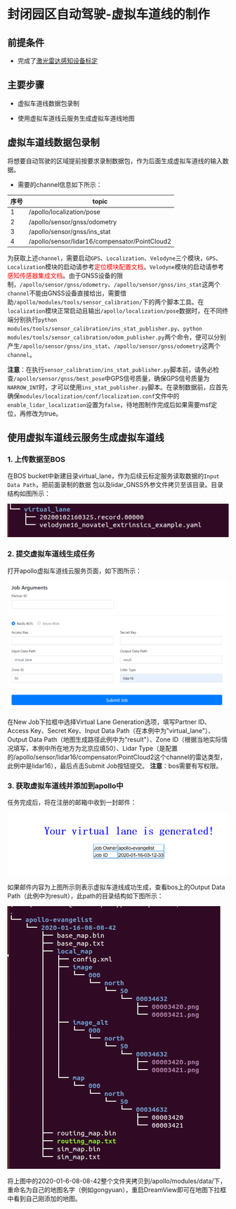 # 封闭园区自动驾驶-虚拟车道线的制作

## 前提条件

 - 完成了[激光雷达感知设备标定](Lidar_Based_Auto_Driving--Sensor_Calibration_cn.md)
 
## 主要步骤

- 虚拟车道线数据包录制

- 使用虚拟车道线云服务生成虚拟车道线地图

## 虚拟车道线数据包录制

将想要自动驾驶的区域提前按要求录制数据包，作为后面生成虚拟车道线的输入数据。

- 需要的channel信息如下所示：

|序号 | topic | 
|---|---|
|1|/apollo/localization/pose | 
|2|/apollo/sensor/gnss/odometry|
|3|/apollo/sensor/gnss/ins_stat|
|4|/apollo/sensor/lidar16/compensator/PointCloud2|

为获取上述`channel`，需要启动`GPS`、`Localization`、`Velodyne`三个模块，`GPS`、`Localization`模块的启动请参考<font color='red'>定位模块配置文档</font>，`Velodyne`模块的启动请参考<font color='red'>感知传感器集成文档</font>。由于GNSS设备的限制，`/apollo/sensor/gnss/odometry`、`/apollo/sensor/gnss/ins_stat`这两个`channel`不能由GNSS设备直接给出，需要借助`/apollo/modules/tools/sensor_calibration/`下的两个脚本工具。在`localization`模块正常启动且输出`/apollo/localization/pose`数据时，在不同终端分别执行`python modules/tools/sensor_calibration/ins_stat_publisher.py`、`python modules/tools/sensor_calibration/odom_publisher.py`两个命令，便可以分别产生`/apollo/sensor/gnss/ins_stat`、`/apollo/sensor/gnss/odometry`这两个`channel`。

**注意**：在执行`sensor_calibration/ins_stat_publisher.py`脚本前，请务必检查`/apollo/sensor/gnss/best_pose`中GPS信号质量，确保GPS信号质量为`NARROW_INT`时，才可以使用`ins_stat_publisher.py`脚本。在录制数据前，应首先确保`modules/localization/conf/localization.conf`文件中的`enable_lidar_localization`设置为`false`，待地图制作完成后如果需要msf定位，再修改为true。

## 使用虚拟车道线云服务生成虚拟车道线

### 1. 上传数据至BOS

在BOS bucket中新建目录virtual_lane，作为后续云标定服务读取数据的`Input Data Path`，把前面录制的数据 包以及lidar_GNSS外参文件拷贝至该目录。目录结构如图所示：

![virtual_lane_tree1](images/virtual_lane_tree1.png)

### 2. 提交虚拟车道线生成任务

打开apollo虚拟车道线云服务页面，如下图所示：

![virtual_lane_fuel](images/virtual_lane_fuel.png)

在New Job下拉框中选择Virtual Lane Generation选项，填写Partner ID、Access Key、Secret Key、Input Data Path（在本例中为"virtual_lane"）、Output Data Path（地图生成路径此例中为"result"）、Zone ID（根据当地实际情况填写，本例中所在地方为北京应填50）、Lidar Type（是配置的/apollo/sensor/lidar16/compensator/PointCloud2这个channel的雷达类型，此例中是lidar16），最后点击Submit Job按钮提交。
**注意**：bos需要有写权限。

### 3. 获取虚拟车道线并添加到apollo中

任务完成后，将在注册的邮箱中收到一封邮件：

![virtual_lane_email](images/virtual_lane_email.png)

如果邮件内容为上图所示则表示虚拟车道线成功生成，查看bos上的Output Data Path（此例中为result），此path的目录结构如下图所示：

![virtual_lane_tree2](images/virtual_lane_tree2.png)

将上图中的2020-01-6-08-08-42整个文件夹拷贝到/apollo/modules/data/下，重命名为自己的地图名字（例如gongyuan），重启DreamView即可在地图下拉框中看到自己刚添加的地图。
